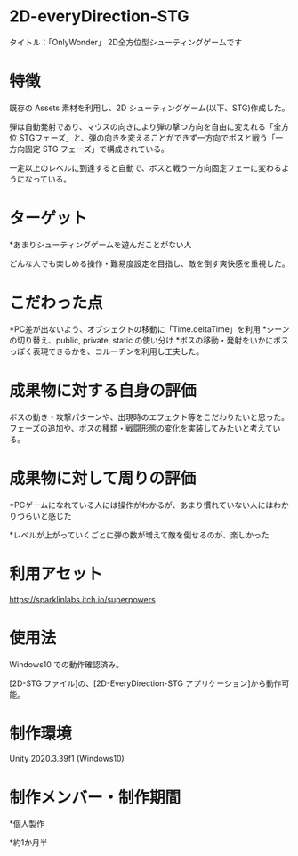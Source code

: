 # 2D-everyDirection-STG

タイトル：「OnlyWonder」
2D全方位型シューティングゲームです



 
# 特徴
 
既存の Assets 素材を利用し、2D シューティングゲーム(以下、STG)作成した。

弾は自動発射であり、マウスの向きにより弾の撃つ方向を自由に変えれる「全方位 STGフェーズ」と、弾の向きを変えることができず一方向でボスと戦う「一方向固定 STG フェーズ」で構成されている。

一定以上のレベルに到達すると自動で、ボスと戦う一方向固定フェーに変わるようになっている。

# ターゲット

*あまりシューティングゲームを遊んだことがない人

どんな人でも楽しめる操作・難易度設定を目指し、敵を倒す爽快感を重視した。

# こだわった点

*PC差が出ないよう、オブジェクトの移動に「Time.deltaTime」を利用
*シーンの切り替え、public, private, static の使い分け
*ボスの移動・発射をいかにボスっぽく表現できるかを、コルーチンを利用し工夫した。

# 成果物に対する自身の評価

ボスの動き・攻撃パターンや、出現時のエフェクト等をこだわりたいと思った。
フェーズの追加や、ボスの種類・戦闘形態の変化を実装してみたいと考えている。

# 成果物に対して周りの評価

*PCゲームになれている人には操作がわかるが、あまり慣れていない人にはわかりづらいと感じた

*レベルが上がっていくごとに弾の数が増えて敵を倒せるのが、楽しかった

# 利用アセット
https://sparklinlabs.itch.io/superpowers
 
# 使用法
 
Windows10 での動作確認済み。

[2D-STG ファイル]の、[2D-EveryDirection-STG アプリケーション]から動作可能。

# 制作環境

Unity 2020.3.39f1 (Windows10)
 
# 制作メンバー・制作期間

*個人製作

*約1か月半

